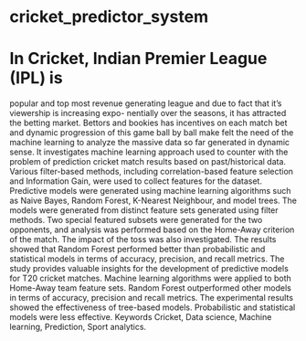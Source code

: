 # cricket_predictor_system

 # In Cricket, Indian Premier League (IPL) is
popular and top most revenue generating league and due to fact that it’s viewership is increasing expo-
nentially over the seasons, it has attracted the betting market. Bettors and bookies has incentives on
each match bet and dynamic progression of this game ball by ball make felt the need of the machine
learning to analyze the massive data so far generated in dynamic sense. It investigates machine learning approach used to counter with the problem of prediction cricket match results based on past/historical data.
Various filter-based methods, including correlation-based feature selection and Information Gain,
were used to collect features for the dataset. Predictive models were generated using machine learning
algorithms such as Naive Bayes, Random Forest, K-Nearest Neighbour, and model trees. The models
were generated from distinct feature sets generated using filter methods. Two special featured subsets
were generated for the two opponents, and analysis was performed based on the Home-Away criterion
of the match. The impact of the toss was also investigated. The results showed that Random Forest
performed better than probabilistic and statistical models in terms of accuracy, precision, and recall
metrics. The study provides valuable insights for the development of predictive models for T20 cricket
matches.
Machine learning algorithms were applied to both Home-Away team feature sets. Random Forest
outperformed other models in terms of accuracy, precision and recall metrics. The experimental results
showed the effectiveness of tree-based models. Probabilistic and statistical models were less effective.
Keywords Cricket, Data science, Machine learning, Prediction, Sport analytics.
